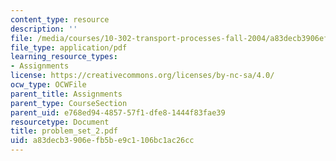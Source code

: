 ```yaml
---
content_type: resource
description: ''
file: /media/courses/10-302-transport-processes-fall-2004/a83decb3906efb5be9c1106bc1ac26cc_problem_set_2.pdf
file_type: application/pdf
learning_resource_types:
- Assignments
license: https://creativecommons.org/licenses/by-nc-sa/4.0/
ocw_type: OCWFile
parent_title: Assignments
parent_type: CourseSection
parent_uid: e768ed94-4857-57f1-dfe8-1444f83fae39
resourcetype: Document
title: problem_set_2.pdf
uid: a83decb3-906e-fb5b-e9c1-106bc1ac26cc
---
```

